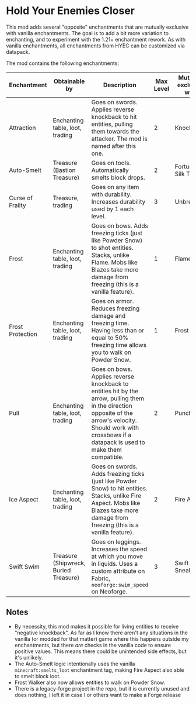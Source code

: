 # Hold Your Enemies Closer
This mod adds several "opposite" enchantments that are mutually exclusive with vanilla enchantments.
The goal is to add a bit more variation to enchanting, and to experiment with the 1.21+ enchantment rework. 
As with vanilla enchantments, all enchantments from HYEC can be customized via datapack.

The mod contains the following enchantments:

| Enchantment      | Obtainable by                         | Description                                                                                                                                                                                                     | Max Level | Mutually exclusive with |
|------------------|---------------------------------------|-----------------------------------------------------------------------------------------------------------------------------------------------------------------------------------------------------------------|-----------|-------------------------|
| Attraction       | Enchanting table, loot, trading       | Goes on swords. Applies reverse knockback to hit entities, pulling them towards the attacker. The mod is named after this one.                                                                                  | 2         | Knockback               |
| Auto-Smelt       | Treasure (Bastion Treasure)           | Goes on tools. Automatically smelts block drops.                                                                                                                                                                | 2         | Fortune, Silk Touch     |
| Curse of Frailty | Treasure, trading                     | Goes on any item with durability. Increases durability used by 1 each level.                                                                                                                                    | 3         | Unbreaking              |
| Frost            | Enchanting table, loot, trading       | Goes on bows. Adds freezing ticks (just like Powder Snow) to shot entities. Stacks, unlike Flame. Mobs like Blazes take more damage from freezing (this is a vanilla feature).                                  | 1         | Flame                   |
| Frost Protection | Enchanting table, loot, trading       | Goes on armor. Reduces freezing damage and freezing time. Having less than or equal to 50% freezing time allows you to walk on Powder Snow.                                                                     | 1         | Frost                   |
| Pull             | Enchanting table, loot, trading       | Goes on bows. Applies reverse knockback to entities hit by the arrow, pulling them in the direction opposite of the arrow's velocity. Should work with crossbows if a datapack is used to make them compatible. | 2         | Punch                   |
| Ice Aspect       | Enchanting table, loot, trading       | Goes on swords. Adds freezing ticks (just like Powder Snow) to hit entities. Stacks, unlike Fire Aspect. Mobs like Blazes take more damage from freezing (this is a vanilla feature).                           | 2         | Fire Aspect             |
| Swift Swim       | Treasure (Shipwreck, Buried Treasure) | Goes on leggings. Increases the speed at which you move in liquids. Uses a custom attribute on Fabric, `neoforge:swim_speed` on Neoforge.                                                                       | 3         | Swift Sneak             |

## Notes
- By necessity, this mod makes it possible for living entities to receive "negative knockback". As far as I know there aren't any situations in the vanilla (or modded for that matter) game where this happens outside my enchantments, but there *are* checks in the vanilla code to ensure positive values. This means there could be unintended side effects, but it's unlikely.
- The Auto-Smelt logic intentionally uses the vanilla `minecraft:smelts_loot` enchantment tag, making Fire Aspect also able to smelt block loot.
- Frost Walker also now allows entities to walk on Powder Snow.
- There is a legacy-forge project in the repo, but it is currently unused and does nothing, I left it in case I or others want to make a Forge release
